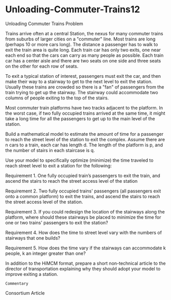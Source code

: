 # Unloading-Commuter-Trains12
Unloading Commuter Trains
	Problem	 
 	
Trains arrive often at a central Station, the nexus for many commuter trains from suburbs of larger cities on a "commuter" line. Most trains are long (perhaps 10 or more cars long). The distance a passenger has to walk to exit the train area is quite long. Each train car has only two exits, one near each end so that the cars can carry as many people as possible. Each train car has a center aisle and there are two seats on one side and three seats on the other for each row of seats. 

To exit a typical station of interest, passengers must exit the car, and then make their way to a stairway to get to the next level to exit the station. Usually these trains are crowded so there is a "fan" of passengers from the train trying to get up the stairway. The stairway could accommodate two columns of people exiting to the top of the stairs. 

Most commuter train platforms have two tracks adjacent to the platform. In the worst case, if two fully occupied trains arrived at the same time, it might take a long time for all the passengers to get up to the main level of the station. 

Build a mathematical model to estimate the amount of time for a passenger to reach the street level of the station to exit the complex. Assume there are n cars to a train, each car has length d. The length of the platform is p, and the number of stairs in each staircase is q. 

Use your model to specifically optimize (minimize) the time traveled to reach street level to exit a station for the following:

Requirement 1. One fully occupied train’s passengers to exit the train, and ascend the stairs to reach the street access level of the station

Requirement 2. Two fully occupied trains' passengers (all passengers exit onto a common platform) to exit the trains, and ascend the stairs to reach the street access level of the station.

Requirement 3. If you could redesign the location of the stairways along the platform, where should these stairways be placed to minimize the time for one or two trains' passengers to exit the station?

Requirement 4. How does the time to street level vary with the numbers of stairways that one builds?

Requirement 5. How does the time vary if the stairways can accommodate k people, k an integer greater than one?

In addition to the HiMCM format, prepare a short non-technical article to the director of transportation explaining why they should adopt your model to improve exiting a station.

 

 
 	Commentary	 	 	 
 	
Consortium Article
